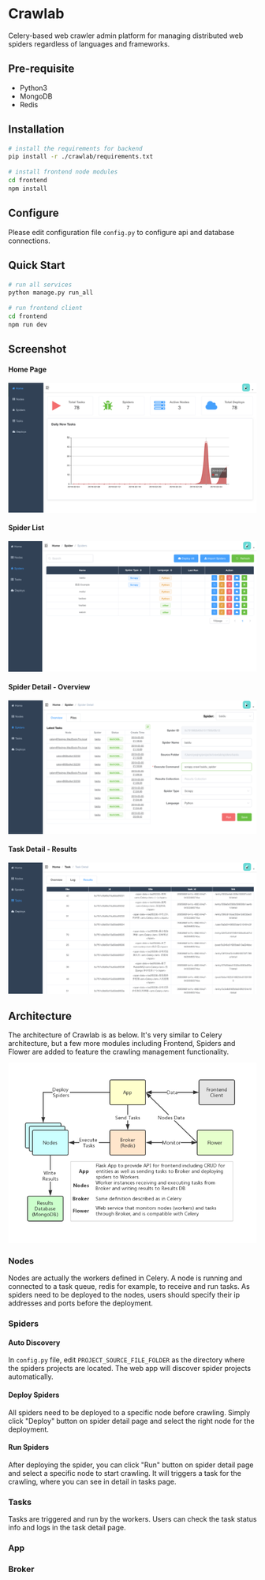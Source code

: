 # Crawlab
Celery-based web crawler admin platform for managing distributed web spiders regardless of languages and frameworks.

## Pre-requisite
- Python3
- MongoDB
- Redis

## Installation

```bash
# install the requirements for backend
pip install -r ./crawlab/requirements.txt
```

```bash
# install frontend node modules
cd frontend
npm install
```

## Configure

Please edit configuration file `config.py` to configure api and database connections.

## Quick Start
```bash
# run all services
python manage.py run_all
```

```bash
# run frontend client
cd frontend
npm run dev
```

## Screenshot

#### Home Page
![home](./docs/img/screenshot-home.png)

#### Spider List

![spider-list](./docs/img/screenshot-spiders.png)

#### Spider Detail - Overview

![spider-list](./docs/img/screenshot-spider-detail-overview.png)

#### Task Detail - Results

![spider-list](./docs/img/screenshot-task-detail-results.png)

## Architecture

The architecture of Crawlab is as below. It's very similar to Celery architecture, but a few more modules including Frontend, Spiders and Flower are added to feature the crawling management functionality. 

![crawlab-architecture](./docs/img/crawlab-architecture.png)

### Nodes

Nodes are actually the workers defined in Celery. A node is running and connected to a task queue, redis for example, to receive and run tasks. As spiders need to be deployed to the nodes, users should specify their ip addresses and ports before the deployment.

### Spiders

#### Auto Discovery
In `config.py` file, edit `PROJECT_SOURCE_FILE_FOLDER` as the directory where the spiders projects are located. The web app will discover spider projects automatically.

#### Deploy Spiders

All spiders need to be deployed to a specific node before crawling. Simply click "Deploy" button on spider detail page and select the right node for the deployment. 

#### Run Spiders

After deploying the spider, you can click "Run" button on spider detail page and select a specific node to start crawling. It will triggers a task for the crawling, where you can see in detail in tasks page.

### Tasks

Tasks are triggered and run by the workers. Users can check the task status info and logs in the task detail page. 

### App

### Broker
